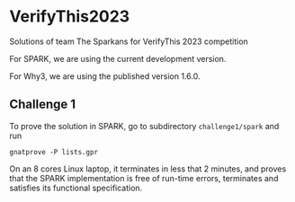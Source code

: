# VerifyThis2023
Solutions of team The Sparkans for VerifyThis 2023 competition

For SPARK, we are using the current development version.

For Why3, we are using the published version 1.6.0.

## Challenge 1

To prove the solution in SPARK, go to subdirectory `challenge1/spark` and run

```
gnatprove -P lists.gpr
```

On an 8 cores Linux laptop, it terminates in less that 2 minutes, and proves
that the SPARK implementation is free of run-time errors, terminates and
satisfies its functional specification.
